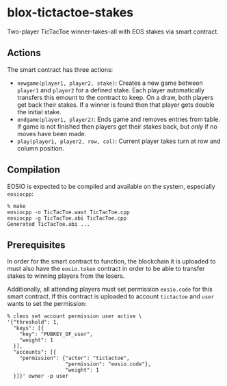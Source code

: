# blox-tictactoe-stakes
Two-player TicTacToe winner-takes-all with EOS stakes via smart contract.

## Actions
The smart contract has three actions:
  * `newgame(player1, player2, stake)`: Creates a new game between `player1` and `player2` for a
    defined stake.  Each player automatically transfers this emount to the contract to keep. On a
    draw, both players get back their stakes. If a  winner is found then that player gets double the
    initial stake.
  * `endgame(player1, player2)`: Ends game and removes entries from table. If game is not finished
    then players get their stakes back, but _only_ if no moves have been made.
  * `play(player1, player2, row, col)`: Current player takes turn at row and column position.

## Compilation
EOSIO is expected to be compiled and available on the system, especially `eosiocpp`:
```
% make
eosiocpp -o TicTacToe.wast TicTacToe.cpp
eosiocpp -g TicTacToe.abi TicTacToe.cpp
Generated TicTacToe.abi ...
```

## Prerequisites
In order for the smart contract to function, the blockchain it is uploaded to must also have the
`eosio.token` contract in order to be able to transfer stakes to winning players from the losers.

Additionally, all attending players must set permission `eosio.code` for this smart contract. If
this contract is uploaded to account `tictactoe` and `user` wants to set the permission:
```
% cleos set account permission user active \
'{"threshold": 1,
  "keys": [{
    "key": "PUBKEY_OF_user",
    "weight": 1
  }],
  "accounts": [{
    "permission": {"actor": "tictactoe",
                   "permission": "eosio.code"},
                   "weight": 1
  }]}' owner -p user
```
